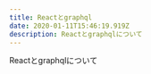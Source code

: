 ```yaml
---
title: Reactとgraphql
date: 2020-01-11T15:46:19.919Z
description: Reactとgraphqlについて
---
```

Reactとgraphqlについて
